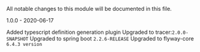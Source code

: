 All notable changes to this module will be documented in this file.

1.0.0 - 2020-06-17

Added typescript definition generation plugin
Upgraded to tracer:`2.0.0-SNAPSHOT`
Upgraded to spring boot `2.2.6-RELEASE`
Upgraded to flyway-core `6.4.3 version`